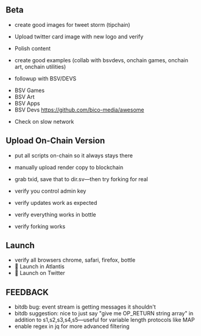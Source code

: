 ## Beta
- create good images for tweet storm (tipchain)
- Upload twitter card image with new logo and verify

- Polish content
- create good examples (collab with bsvdevs, onchain games, onchain art, onchain utilities)
- followup with BSV/DEVS
* BSV Games
* BSV Art
* BSV Apps
* BSV Devs
https://github.com/bico-media/awesome
- Check on slow network

## Upload On-Chain Version
- put all scripts on-chain so it always stays there
- manually upload render copy to blockchain
- grab txid, save that to dir.sv—then try forking for real

- verify you control admin key
- verify updates work as expected
- verify everything works in bottle
- verify forking works

## Launch
- verify all browsers chrome, safari, firefox, bottle
- 🚀 Launch in Atlantis
- 🚀 Launch on Twitter

## FEEDBACK
* bitdb bug: event stream is getting messages it shouldn't
* bitdb suggestion: nice to just say "give me OP_RETURN string array" in addition to s1,s2,s3,s4,s5—useful for variable length protocols like MAP
* enable regex in jq for more advanced filtering

